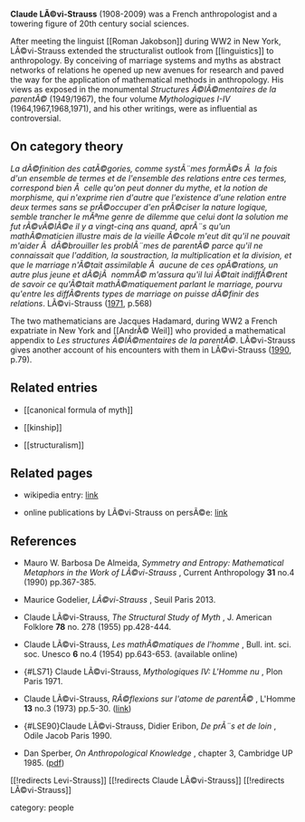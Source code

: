 

**Claude LÃ©vi-Strauss** (1908-2009) was a French anthropologist and a towering figure of 20th century social sciences.

After meeting the linguist [[Roman Jakobson]] during WW2 in New York, LÃ©vi-Strauss extended the structuralist outlook from [[linguistics]] to anthropology. By conceiving of marriage systems and myths as abstract networks of relations he opened up new avenues for research and paved the way for the application of mathematical methods in anthropology. His views as exposed in the monumental _Structures Ã©lÃ©mentaires de la parentÃ©_ (1949/1967), the four volume _Mythologiques I-IV_ (1964,1967,1968,1971), and his other writings, were as influential as controversial.

## On category theory

_La dÃ©finition des catÃ©gories, comme systÃ¨mes formÃ©s Ã  la fois d'un ensemble de termes et de l'ensemble des relations entre ces termes, correspond bien Ã  celle qu'on peut donner du mythe, et la notion de morphisme, qui n'exprime rien d'autre que l'existence d'une relation entre deux termes sans se prÃ©occuper d'en prÃ©ciser la nature logique, semble trancher le mÃªme genre de dilemme que celui dont la solution me fut rÃ©vÃ©lÃ©e il y a vingt-cinq ans quand, aprÃ¨s qu'un mathÃ©maticien illustre mais de la vieille Ã©cole m'eut dit qu'il ne pouvait m'aider Ã  dÃ©brouiller les problÃ¨mes de parentÃ© parce qu'il ne connaissait que l'addition, la soustraction, la multiplication et la division, et que le marriage n'Ã©tait assimilable Ã  aucune de ces opÃ©rations, un autre plus jeune et dÃ©jÃ  nommÃ© m'assura qu'il lui Ã©tait indiffÃ©rent de savoir ce qu'Ã©tait mathÃ©matiquement parlant le marriage, pourvu qu'entre les diffÃ©rents types de marriage on puisse dÃ©finir des relations_.  LÃ©vi-Strauss  ([1971](#LS71), p.568)

The two mathematicians are Jacques Hadamard, during WW2 a French expatriate in New York and [[AndrÃ© Weil]] who provided a mathematical appendix to _Les structures Ã©lÃ©mentaires de la parentÃ©_. LÃ©vi-Strauss gives another account of his encounters with them in LÃ©vi-Strauss ([1990](#LSE90), p.79).

## Related entries

* [[canonical formula of myth]]

* [[kinship]]

* [[structuralism]]

## Related pages

* wikipedia entry: [link](https://en.wikipedia.org/wiki/Claude_Levi-Strauss)

* online publications by LÃ©vi-Strauss on persÃ©e: [link](http://www.persee.fr/author/persee_29817)

## References

* Mauro W. Barbosa De Almeida, _Symmetry and Entropy: Mathematical Metaphors in the Work of LÃ©vi-Strauss_ , Current Anthropology **31** no.4 (1990) pp.367-385.

* Maurice Godelier, _LÃ©vi-Strauss_ , Seuil Paris 2013.

* Claude LÃ©vi-Strauss, _The Structural Study of Myth_ , J. American Folklore **78** no. 278 (1955) pp.428-444.

* Claude LÃ©vi-Strauss, _Les mathÃ©matiques de l'homme_ , Bull. int. sci. soc.  Unesco **6** no.4 (1954) pp.643-653.  (available online)

* {#LS71} Claude LÃ©vi-Strauss, _Mythologiques IV: L'Homme nu_ , Plon Paris 1971.

* Claude LÃ©vi-Strauss, _RÃ©flexions sur l'atome de parentÃ©_ , L'Homme **13** no.3 (1973) pp.5-30. ([link](http://www.persee.fr/doc/hom_0439-4216_1973_num_13_3_367355))

* {#LSE90}Claude LÃ©vi-Strauss, Didier Eribon, _De prÃ¨s et de loin_ , Odile Jacob Paris 1990.

* Dan Sperber, _On Anthropological Knowledge_ , chapter 3, Cambridge UP 1985. ([pdf](http://www.dan.sperber.fr/wp-content/uploads/On-Anthropological-Knowledge.pdf))

[[!redirects Levi-Strauss]]
[[!redirects Claude LÃ©vi-Strauss]]
[[!redirects LÃ©vi-Strauss]]

category: people